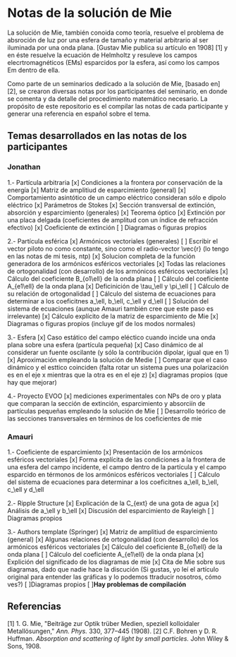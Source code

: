 # Notas de la solución de Mie

La solución de Mie, también conoida como teoría, resuelve el problema de absroción de luz por una esfera de tamaño y material arbitrario al ser iluminada por una onda plana. [Gustav Mie publica su artículo en 1908] [1] y en éste resuelve la ecuación de Helmholtz y resuleve los campos elecrtromagnéticos (EMs) esparcidos por la esfera, así como los campos Em dentro de ella.

Como parte de un seminarios dedicado a la solución de Mie, [basado en] [2], se crearon diversas notas por los participantes del seminario, en donde se comenta y da detalle del procedimiento matemático necesario. La propósito de este repositorio es el compilar las notas de cada participante y generar una referencia en español sobre el tema.

## Temas desarrollados en las notas de los participantes

### Jonathan
  1.- Partícula arbitraria
  [x] Condiciones a la frontera por conservación de la energía
  [x] Matriz de amplitiud de esparcimiento (general)
  [x] Comportamiento asintótico de un campo eléctrico consideran sólo e dipolo eléctrico
  [x] Parámetros de Stokes
  [x] Sección transversal de extinción, absorción y esparcimiento (generales)
  [x] Teorema óptico
  [x] Extinción por una placa delgada (coeficientes de amplitud con un índice de refracción efectivo)
  [x] Coeficiente de extinción
  [ ] Diagramas o figuras propios

  2.- Partícula esférica
  [x] Armónicos vectoriales (generales)
  [ ] Escribir el vector piloto no como constante, sino como el radio-vector \vec{r} (lo tengo en las notas de mi tesis, ntp)
  [x] Solucion completa de la función generadora de los armónicos esféricos vectoriales
  [x] Todas las relaciones de ortogonalidad (con desarrollo) de los armónicos esféricos vectoriales
  [x] Cálculo del coeficiente B_{o1\ell} de la onda plana
  [ ] Cálculo del coeficiente A_{e1\ell} de la onda plana
  [x] Deficinición de \tau_\ell  y \pi_\ell
  [ ] Cálculo de su relación de ortogonalidad
  [ ] Cálculo del sistema de ecuaciones para determinar a los coeficitnes a_\ell, b_\ell, c_\ell y d_\ell
  [ ] Solución del sistema de ecuaciones (aunque Amauri también cree que este paso es irrelevante)
  [x] Cálculo explícito de la matriz de esparcimiento de Mie
  [x] Diagramas o figuras propios (incluye gif de los modos normales)

  3.- Esfera
  [x] Caso estático del campo eléctico cuando incide una onda plana sobre una esfera (partícula pequeña)
  [x] Caso dinámico de al considerar un fuente oscilante (y sólo la contribución dipolar, igual que en 1)
  [x] Aproximación empleando la solución de Medie
  [ ] Comparar que el caso dinámico y el esttico coinciden (falta rotar un sistema pues una polarización es en el eje x mientras que la otra es en el eje z)
  [x] diagramas propios (que hay que mejorar)

  4.- Proyecto EVOO
  [x] mediciones experimentales con NPs de oro y plata que comparan la sección de extinción, esparcimiento y absorciín de partículas pequeñas empleando la solución de Mie
  [ ] Desarrollo teórico de las secciones transversales en términos de los coeficientes de mie

### Amauri
  1.- Coeficiente de esparcimiento
  [x] Presentación de los armónicos esféricos vectoriales
  [x] Forma explícita de las condiciones a la frontera de una esfera del campo incidente, el campo dentro de la partícula y el campo esparcido en térmonos de los armónicos esféricos vectoriales
  [ ] Cálculo del sistema de ecuaciones para determinar a los coeficitnes a_\ell, b_\ell, c_\ell y d_\ell

  2.- Ripple Structure
  [x] Explicación de la C_{ext} de una gota de agua
  [x] Análisis de a_\ell y b_\ell
  [x] Discusión del esparcimiento de Rayleigh
  [ ] Diagramas propios

  3.- Authors template (Springer)
  [x] Matriz de amplitiud de esparcimiento (general)
  [x] Algunas relaciones de ortogonalidad (con desarrollo) de los armónicos esféricos vectoriales
  [x] Cálculo del coeficiente B_{o1\ell} de la onda plana
  [ ] Cálculo del coeficiente A_{e1\ell} de la onda plana
  [x] Explición del significado de los diagramas de mie
  [x] Cita de Mie sobre sus diagramas, dado que nadie hace la discución (Si gustas, yo leí el artículo original para entender las gráficas y lo podemos ttraducir nosotros, cómo ves?)
  [ ]Diagramas propios
  [ ]**Hay problemas de compilación**

## Referencias
[1] 1. G. Mie, "Beiträge zur Optik trüber Medien, speziell kolloidaler Metallösungen," _Ann. Phys._ 330, 377–445 (1908).
[2] C.F. Bohren y D. R. Huffman. _Absorption and scattering of light by small particles._ John Wiley & Sons, 1908.
